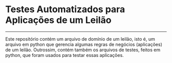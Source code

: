 # Testes Automatizados para Aplicações de um Leilão

<hr>

Este repositório contém um arquivo de domínio de um leilão, isto é, um arquivo em python que gerencia algumas regras de negócios (aplicações) de um leilão. 
Outrossim, contém também os arquivos de testes, feitos em python, que foram usados para testar essas aplicações.
